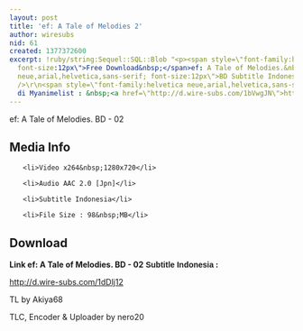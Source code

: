 ```yaml
---
layout: post
title: 'ef: A Tale of Melodies 2'
author: wiresubs
nid: 61
created: 1377372600
excerpt: !ruby/string:Sequel::SQL::Blob "<p><span style=\"font-family:helvetica neue,arial,helvetica,sans-serif;
  font-size:12px\">Free Download&nbsp;</span>ef: A Tale of Melodies.&nbsp;<span style=\"font-family:helvetica
  neue,arial,helvetica,sans-serif; font-size:12px\">BD Subtitle Indonesia.</span><br
  />\r\n<span style=\"font-family:helvetica neue,arial,helvetica,sans-serif; font-size:12px\">Preview
  di Myanimelist : &nbsp;<a href=\"http://d.wire-subs.com/1bVwgJN\">http://d.wire-subs.com/1bVwgJN</a></span></p>\r\n"
---
```

<p class="rtecenter">ef: A Tale of Melodies. BD - 02</p>

<h2>Media Info</h2>

<ul>
	<li>Video x264&nbsp;1280x720</li>
	<li>Audio AAC 2.0 [Jpn]</li>
	<li>Subtitle Indonesia</li>
	<li>File Size : 98&nbsp;MB</li>
</ul>

<h2>Download</h2>

<p><strong>Link&nbsp;ef: A Tale of Melodies. BD - 02<span style="font-family:sans-serif,arial,verdana,trebuchet ms">&nbsp;Subtitle Indonesia</span><strong>&nbsp;:&nbsp;</strong></strong><br />
<a href="http://d.wire-subs.com/1dDlj12">http://d.wire-subs.com/1dDlj12</a></p>

<p>TL&nbsp;by Akiya68<br />
TLC,&nbsp;Encoder &amp;&nbsp;Uploader by nero20</p>
